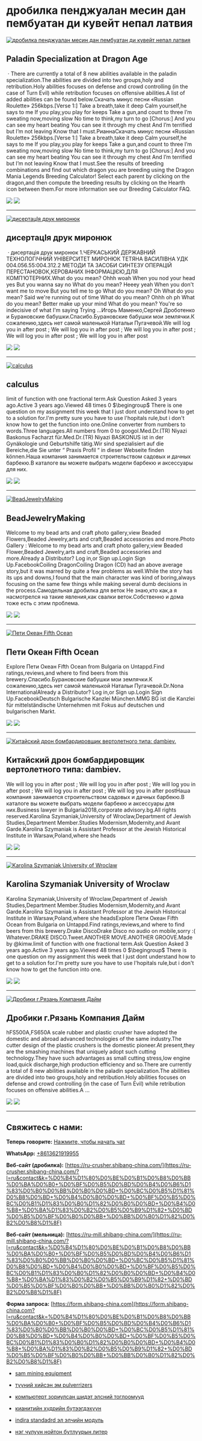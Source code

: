 # дробилка пенджуалан месин дан пембуатан ди кувейт непал латвия

<a href="https://swt.shibang-china.com/?l=ru&img&k=%D0%B4%D1%80%D0%BE%D0%B1%D0%B8%D0%BB%D0%BA%D0%B0+%D0%BF%D0%B5%D0%BD%D0%B4%D0%B6%D1%83%D0%B0%D0%BB%D0%B0%D0%BD+%D0%BC%D0%B5%D1%81%D0%B8%D0%BD+%D0%B4%D0%B0%D0%BD+%D0%BF%D0%B5%D0%BC%D0%B1%D1%83%D0%B0%D1%82%D0%B0%D0%BD+%D0%B4%D0%B8+%D0%BA%D1%83%D0%B2%D0%B5%D0%B9%D1%82+%D0%BD%D0%B5%D0%BF%D0%B0%D0%BB+%D0%BB%D0%B0%D1%82%D0%B2%D0%B8%D1%8F" target="_blank">![дробилка пенджуалан месин дан пембуатан ди кувейт непал латвия](http://static.shibang-china.com/all-800x300/541.jpg)</a>

## Paladin Specialization at Dragon Age
&nbsp;&#0183;&#32;There are currently a total of 8 new abilities available in the paladin specialization.The abilities are divided into two groups,holy and retribution.Holy abilities focuses on defense and crowd controlling (in the case of Turn Evil) while retribution focuses on offensive abilities.A list of added abilities can be found below.Скачать минус песни &#171;Russian Roulette&#187; 256kbps.[Verse 1:] Take a breath,take it deep Calm yourself,he says to me If you play,you play for keeps Take a gun,and count to three I’m sweating now,moving slow No time to think,my turn to go [Chorus:] And you can see my heart beating You can see it through my chest And I’m terrified but I’m not leaving Know that I must.РианнаСкачать минус песни &#171;Russian Roulette&#187; 256kbps.[Verse 1:] Take a breath,take it deep Calm yourself,he says to me If you play,you play for keeps Take a gun,and count to three I’m sweating now,moving slow No time to think,my turn to go [Chorus:] And you can see my heart beating You can see it through my chest And I’m terrified but I’m not leaving Know that I must.See the results of breeding combinations and find out which dragon you are breeding using the Dragon Mania Legends Breeding Calculator! Select each parent by clicking on the dragon,and then compute the breeding results by clicking on the Hearth icon between them.For more information see our Breeding Calculator FAQ.


<a href="https://whatsapp.shibangsoft.com/WhatsApp.php" target="_blank" title="WhatsApp">![](http://static.shibang-china.com/icon/whatsapp.png)</a> <a href="https://swt.shibang-china.com/?l=ru&icon&k=%D0%B4%D1%80%D0%BE%D0%B1%D0%B8%D0%BB%D0%BA%D0%B0+%D0%BF%D0%B5%D0%BD%D0%B4%D0%B6%D1%83%D0%B0%D0%BB%D0%B0%D0%BD+%D0%BC%D0%B5%D1%81%D0%B8%D0%BD+%D0%B4%D0%B0%D0%BD+%D0%BF%D0%B5%D0%BC%D0%B1%D1%83%D0%B0%D1%82%D0%B0%D0%BD+%D0%B4%D0%B8+%D0%BA%D1%83%D0%B2%D0%B5%D0%B9%D1%82+%D0%BD%D0%B5%D0%BF%D0%B0%D0%BB+%D0%BB%D0%B0%D1%82%D0%B2%D0%B8%D1%8F" target="_blank">![](http://static.shibang-china.com/icon/chat-ru.png)</a>

---

<a href="https://swt.shibang-china.com/?l=ru&img&k=%D0%B4%D1%80%D0%BE%D0%B1%D0%B8%D0%BB%D0%BA%D0%B0+%D0%BF%D0%B5%D0%BD%D0%B4%D0%B6%D1%83%D0%B0%D0%BB%D0%B0%D0%BD+%D0%BC%D0%B5%D1%81%D0%B8%D0%BD+%D0%B4%D0%B0%D0%BD+%D0%BF%D0%B5%D0%BC%D0%B1%D1%83%D0%B0%D1%82%D0%B0%D0%BD+%D0%B4%D0%B8+%D0%BA%D1%83%D0%B2%D0%B5%D0%B9%D1%82+%D0%BD%D0%B5%D0%BF%D0%B0%D0%BB+%D0%BB%D0%B0%D1%82%D0%B2%D0%B8%D1%8F" target="_blank">![дисертацIя друк миронюк](http://static.shibang-china.com/all-800x300/651.jpg)</a>

## дисертацIя друк миронюк
&nbsp;&#0183;&#32;дисертацiя друк миронюк 1.ЧЕРКАСЬКИЙ ДЕРЖАВНИЙ ТЕХНОЛОГІЧНИЙ УНІВЕРСИТЕТ МИРОНЮК ТЕТЯНА ВАСИЛІВНА УДК 004.056.55:004.312.2 МЕТОДИ ТА ЗАСОБИ СИНТЕЗУ ОПЕРАЦІЙ ПЕРЕСТАНОВОК,КЕРОВАНИХ ІНФОРМАЦІЄЮ,ДЛЯ КОМП’ЮТЕРНИХ.What do you mean? Ohhh woah When you nod your head yes But you wanna say no What do you mean? Heeey yeah When you don't want me to move But you tell me to go What do you mean? Oh What do you mean? Said we're running out of time What do you mean? Ohhh oh ph What do you mean? Better make up your mind What do you mean? You're so indecisive of what I'm saying Trying …Игорь Маменко,Сергей Дроботенко и Бурановские бабушки.Спасибо.Бурановские бабушки мои землячки.К сожалению,здесь нет самой маленькой Натальи Пугачевой.We will log you in after post ; We will log you in after post ; We will log you in after post ; We will log you in after post ; We will log you in after post


<a href="https://whatsapp.shibangsoft.com/WhatsApp.php" target="_blank" title="WhatsApp">![](http://static.shibang-china.com/icon/whatsapp.png)</a> <a href="https://swt.shibang-china.com/?l=ru&icon&k=%D0%B4%D1%80%D0%BE%D0%B1%D0%B8%D0%BB%D0%BA%D0%B0+%D0%BF%D0%B5%D0%BD%D0%B4%D0%B6%D1%83%D0%B0%D0%BB%D0%B0%D0%BD+%D0%BC%D0%B5%D1%81%D0%B8%D0%BD+%D0%B4%D0%B0%D0%BD+%D0%BF%D0%B5%D0%BC%D0%B1%D1%83%D0%B0%D1%82%D0%B0%D0%BD+%D0%B4%D0%B8+%D0%BA%D1%83%D0%B2%D0%B5%D0%B9%D1%82+%D0%BD%D0%B5%D0%BF%D0%B0%D0%BB+%D0%BB%D0%B0%D1%82%D0%B2%D0%B8%D1%8F" target="_blank">![](http://static.shibang-china.com/icon/chat-ru.png)</a>

---

<a href="https://swt.shibang-china.com/?l=ru&img&k=%D0%B4%D1%80%D0%BE%D0%B1%D0%B8%D0%BB%D0%BA%D0%B0+%D0%BF%D0%B5%D0%BD%D0%B4%D0%B6%D1%83%D0%B0%D0%BB%D0%B0%D0%BD+%D0%BC%D0%B5%D1%81%D0%B8%D0%BD+%D0%B4%D0%B0%D0%BD+%D0%BF%D0%B5%D0%BC%D0%B1%D1%83%D0%B0%D1%82%D0%B0%D0%BD+%D0%B4%D0%B8+%D0%BA%D1%83%D0%B2%D0%B5%D0%B9%D1%82+%D0%BD%D0%B5%D0%BF%D0%B0%D0%BB+%D0%BB%D0%B0%D1%82%D0%B2%D0%B8%D1%8F" target="_blank">![calculus](http://static.shibang-china.com/all-800x300/749.jpg)</a>

## calculus
limit of function with one fractional term.Ask Question Asked 3 years ago.Active 3 years ago.Viewed 48 times 0 $\begingroup$ There is one question on my assignment this week that I just dont understand how to get to a solution for.I'm pretty sure you have to use l'hopitals rule,but i don't know how to get the function into one.Online converter from numbers to words.Three languages.All numbers from 0 to googol.Med.Dr.(TR) Niyazi Baskonus Facharzt f&#252;r.Med.Dr.(TR) Niyazi BASKONUS ist in der Gyn&#228;kologie und Geburtshilfe t&#228;tig.Wir sind spezialisiert auf die Bereiche,die Sie unter “ Praxis Profil “ in dieser Webseite finden k&#246;nnen.Наша компания занимается строительством садовых и дачных барбекю.В каталоге вы можете выбрать модели барбекю и аксессуары для них.


<a href="https://whatsapp.shibangsoft.com/WhatsApp.php" target="_blank" title="WhatsApp">![](http://static.shibang-china.com/icon/whatsapp.png)</a> <a href="https://swt.shibang-china.com/?l=ru&icon&k=%D0%B4%D1%80%D0%BE%D0%B1%D0%B8%D0%BB%D0%BA%D0%B0+%D0%BF%D0%B5%D0%BD%D0%B4%D0%B6%D1%83%D0%B0%D0%BB%D0%B0%D0%BD+%D0%BC%D0%B5%D1%81%D0%B8%D0%BD+%D0%B4%D0%B0%D0%BD+%D0%BF%D0%B5%D0%BC%D0%B1%D1%83%D0%B0%D1%82%D0%B0%D0%BD+%D0%B4%D0%B8+%D0%BA%D1%83%D0%B2%D0%B5%D0%B9%D1%82+%D0%BD%D0%B5%D0%BF%D0%B0%D0%BB+%D0%BB%D0%B0%D1%82%D0%B2%D0%B8%D1%8F" target="_blank">![](http://static.shibang-china.com/icon/chat-ru.png)</a>

---

<a href="https://swt.shibang-china.com/?l=ru&img&k=%D0%B4%D1%80%D0%BE%D0%B1%D0%B8%D0%BB%D0%BA%D0%B0+%D0%BF%D0%B5%D0%BD%D0%B4%D0%B6%D1%83%D0%B0%D0%BB%D0%B0%D0%BD+%D0%BC%D0%B5%D1%81%D0%B8%D0%BD+%D0%B4%D0%B0%D0%BD+%D0%BF%D0%B5%D0%BC%D0%B1%D1%83%D0%B0%D1%82%D0%B0%D0%BD+%D0%B4%D0%B8+%D0%BA%D1%83%D0%B2%D0%B5%D0%B9%D1%82+%D0%BD%D0%B5%D0%BF%D0%B0%D0%BB+%D0%BB%D0%B0%D1%82%D0%B2%D0%B8%D1%8F" target="_blank">![BeadJewelryMaking](http://static.shibang-china.com/all-800x300/223.jpg)</a>

## BeadJewelryMaking
Welcome to my bead arts and craft photo gallery,view Beaded Flowers,Beaded Jewelry,arts and craft,Beaded accessories and more.Photo Gallery : Welcome to my bead arts and craft photo gallery,view Beaded Flower,Beaded Jewelry,arts and craft,Beaded accessories and more.Already a Distributor? Log in,or Sign up.Login Sign Up.FacebookCoiling DragonCoiling Dragon (CD) had an above average story,but it was marred by quite a few problems as well.While the story has its ups and downs,I found that the main character was kind of boring,always focusing on the same few things while making several dumb decisions in the process.Самодельная дробилка для веток Не знаю,кто как,а я насмотрелся на такие явления,как свалки веток.Собственно и дома тоже есть с этим проблема.


<a href="https://whatsapp.shibangsoft.com/WhatsApp.php" target="_blank" title="WhatsApp">![](http://static.shibang-china.com/icon/whatsapp.png)</a> <a href="https://swt.shibang-china.com/?l=ru&icon&k=%D0%B4%D1%80%D0%BE%D0%B1%D0%B8%D0%BB%D0%BA%D0%B0+%D0%BF%D0%B5%D0%BD%D0%B4%D0%B6%D1%83%D0%B0%D0%BB%D0%B0%D0%BD+%D0%BC%D0%B5%D1%81%D0%B8%D0%BD+%D0%B4%D0%B0%D0%BD+%D0%BF%D0%B5%D0%BC%D0%B1%D1%83%D0%B0%D1%82%D0%B0%D0%BD+%D0%B4%D0%B8+%D0%BA%D1%83%D0%B2%D0%B5%D0%B9%D1%82+%D0%BD%D0%B5%D0%BF%D0%B0%D0%BB+%D0%BB%D0%B0%D1%82%D0%B2%D0%B8%D1%8F" target="_blank">![](http://static.shibang-china.com/icon/chat-ru.png)</a>

---

<a href="https://swt.shibang-china.com/?l=ru&img&k=%D0%B4%D1%80%D0%BE%D0%B1%D0%B8%D0%BB%D0%BA%D0%B0+%D0%BF%D0%B5%D0%BD%D0%B4%D0%B6%D1%83%D0%B0%D0%BB%D0%B0%D0%BD+%D0%BC%D0%B5%D1%81%D0%B8%D0%BD+%D0%B4%D0%B0%D0%BD+%D0%BF%D0%B5%D0%BC%D0%B1%D1%83%D0%B0%D1%82%D0%B0%D0%BD+%D0%B4%D0%B8+%D0%BA%D1%83%D0%B2%D0%B5%D0%B9%D1%82+%D0%BD%D0%B5%D0%BF%D0%B0%D0%BB+%D0%BB%D0%B0%D1%82%D0%B2%D0%B8%D1%8F" target="_blank">![Пети Океан Fifth Ocean](http://static.shibang-china.com/all-800x300/52.jpg)</a>

## Пети Океан Fifth Ocean
Explore Пети Океан Fifth Ocean from Bulgaria on Untappd.Find ratings,reviews,and where to find beers from this brewery.Спасибо.Бурановские бабушки мои землячки.К сожалению,здесь нет самой маленькой Натальи Пугачевой.Dr.Nona InternationalAlready a Distributor? Log in,or Sign up.Login Sign Up.FacebookDeutsch Bulgarische Kanzlei M&#252;nchen.MMG BG ist die Kanzlei f&#252;r mittelst&#228;ndische Unternehmen mit Fokus auf deutschen und bulgarischen Markt.


<a href="https://whatsapp.shibangsoft.com/WhatsApp.php" target="_blank" title="WhatsApp">![](http://static.shibang-china.com/icon/whatsapp.png)</a> <a href="https://swt.shibang-china.com/?l=ru&icon&k=%D0%B4%D1%80%D0%BE%D0%B1%D0%B8%D0%BB%D0%BA%D0%B0+%D0%BF%D0%B5%D0%BD%D0%B4%D0%B6%D1%83%D0%B0%D0%BB%D0%B0%D0%BD+%D0%BC%D0%B5%D1%81%D0%B8%D0%BD+%D0%B4%D0%B0%D0%BD+%D0%BF%D0%B5%D0%BC%D0%B1%D1%83%D0%B0%D1%82%D0%B0%D0%BD+%D0%B4%D0%B8+%D0%BA%D1%83%D0%B2%D0%B5%D0%B9%D1%82+%D0%BD%D0%B5%D0%BF%D0%B0%D0%BB+%D0%BB%D0%B0%D1%82%D0%B2%D0%B8%D1%8F" target="_blank">![](http://static.shibang-china.com/icon/chat-ru.png)</a>

---

<a href="https://swt.shibang-china.com/?l=ru&img&k=%D0%B4%D1%80%D0%BE%D0%B1%D0%B8%D0%BB%D0%BA%D0%B0+%D0%BF%D0%B5%D0%BD%D0%B4%D0%B6%D1%83%D0%B0%D0%BB%D0%B0%D0%BD+%D0%BC%D0%B5%D1%81%D0%B8%D0%BD+%D0%B4%D0%B0%D0%BD+%D0%BF%D0%B5%D0%BC%D0%B1%D1%83%D0%B0%D1%82%D0%B0%D0%BD+%D0%B4%D0%B8+%D0%BA%D1%83%D0%B2%D0%B5%D0%B9%D1%82+%D0%BD%D0%B5%D0%BF%D0%B0%D0%BB+%D0%BB%D0%B0%D1%82%D0%B2%D0%B8%D1%8F" target="_blank">![Китайский дрон бомбардировщик вертолетного типа: dambiev.](http://static.shibang-china.com/all-800x300/812.jpg)</a>

## Китайский дрон бомбардировщик вертолетного типа: dambiev.
We will log you in after post ; We will log you in after post ; We will log you in after post ; We will log you in after post ; We will log you in after postНаша компания занимается строительством садовых и дачных барбекю.В каталоге вы можете выбрать модели барбекю и аксессуары для них.Business lawyer in Bulgaria2018,corporate advisory.bg.All rights reserved.Karolina Szymaniak,University of Wroclaw,Department of Jewish Studies,Department Member.Studies Modernism,Modernity,and Avant Garde.Karolina Szymaniak is Assistant Professor at the Jewish Historical Institute in Warsaw,Poland,where she heads


<a href="https://whatsapp.shibangsoft.com/WhatsApp.php" target="_blank" title="WhatsApp">![](http://static.shibang-china.com/icon/whatsapp.png)</a> <a href="https://swt.shibang-china.com/?l=ru&icon&k=%D0%B4%D1%80%D0%BE%D0%B1%D0%B8%D0%BB%D0%BA%D0%B0+%D0%BF%D0%B5%D0%BD%D0%B4%D0%B6%D1%83%D0%B0%D0%BB%D0%B0%D0%BD+%D0%BC%D0%B5%D1%81%D0%B8%D0%BD+%D0%B4%D0%B0%D0%BD+%D0%BF%D0%B5%D0%BC%D0%B1%D1%83%D0%B0%D1%82%D0%B0%D0%BD+%D0%B4%D0%B8+%D0%BA%D1%83%D0%B2%D0%B5%D0%B9%D1%82+%D0%BD%D0%B5%D0%BF%D0%B0%D0%BB+%D0%BB%D0%B0%D1%82%D0%B2%D0%B8%D1%8F" target="_blank">![](http://static.shibang-china.com/icon/chat-ru.png)</a>

---

<a href="https://swt.shibang-china.com/?l=ru&img&k=%D0%B4%D1%80%D0%BE%D0%B1%D0%B8%D0%BB%D0%BA%D0%B0+%D0%BF%D0%B5%D0%BD%D0%B4%D0%B6%D1%83%D0%B0%D0%BB%D0%B0%D0%BD+%D0%BC%D0%B5%D1%81%D0%B8%D0%BD+%D0%B4%D0%B0%D0%BD+%D0%BF%D0%B5%D0%BC%D0%B1%D1%83%D0%B0%D1%82%D0%B0%D0%BD+%D0%B4%D0%B8+%D0%BA%D1%83%D0%B2%D0%B5%D0%B9%D1%82+%D0%BD%D0%B5%D0%BF%D0%B0%D0%BB+%D0%BB%D0%B0%D1%82%D0%B2%D0%B8%D1%8F" target="_blank">![Karolina Szymaniak University of Wroclaw](http://static.shibang-china.com/all-800x300/1077.jpg)</a>

## Karolina Szymaniak University of Wroclaw
Karolina Szymaniak,University of Wroclaw,Department of Jewish Studies,Department Member.Studies Modernism,Modernity,and Avant Garde.Karolina Szymaniak is Assistant Professor at the Jewish Historical Institute in Warsaw,Poland,where she headsExplore Пети Океан Fifth Ocean from Bulgaria on Untappd.Find ratings,reviews,and where to find beers from this brewery.Drake DiscoDrake Disco no audio on mobile,sorry :( Whatever.DRAKE DISCO.Tweet.ANOTHER MOVE.ANOTHER GROOVE.Made by @kimw.limit of function with one fractional term.Ask Question Asked 3 years ago.Active 3 years ago.Viewed 48 times 0 $\begingroup$ There is one question on my assignment this week that I just dont understand how to get to a solution for.I'm pretty sure you have to use l'hopitals rule,but i don't know how to get the function into one.


<a href="https://whatsapp.shibangsoft.com/WhatsApp.php" target="_blank" title="WhatsApp">![](http://static.shibang-china.com/icon/whatsapp.png)</a> <a href="https://swt.shibang-china.com/?l=ru&icon&k=%D0%B4%D1%80%D0%BE%D0%B1%D0%B8%D0%BB%D0%BA%D0%B0+%D0%BF%D0%B5%D0%BD%D0%B4%D0%B6%D1%83%D0%B0%D0%BB%D0%B0%D0%BD+%D0%BC%D0%B5%D1%81%D0%B8%D0%BD+%D0%B4%D0%B0%D0%BD+%D0%BF%D0%B5%D0%BC%D0%B1%D1%83%D0%B0%D1%82%D0%B0%D0%BD+%D0%B4%D0%B8+%D0%BA%D1%83%D0%B2%D0%B5%D0%B9%D1%82+%D0%BD%D0%B5%D0%BF%D0%B0%D0%BB+%D0%BB%D0%B0%D1%82%D0%B2%D0%B8%D1%8F" target="_blank">![](http://static.shibang-china.com/icon/chat-ru.png)</a>

---

<a href="https://swt.shibang-china.com/?l=ru&img&k=%D0%B4%D1%80%D0%BE%D0%B1%D0%B8%D0%BB%D0%BA%D0%B0+%D0%BF%D0%B5%D0%BD%D0%B4%D0%B6%D1%83%D0%B0%D0%BB%D0%B0%D0%BD+%D0%BC%D0%B5%D1%81%D0%B8%D0%BD+%D0%B4%D0%B0%D0%BD+%D0%BF%D0%B5%D0%BC%D0%B1%D1%83%D0%B0%D1%82%D0%B0%D0%BD+%D0%B4%D0%B8+%D0%BA%D1%83%D0%B2%D0%B5%D0%B9%D1%82+%D0%BD%D0%B5%D0%BF%D0%B0%D0%BB+%D0%BB%D0%B0%D1%82%D0%B2%D0%B8%D1%8F" target="_blank">![Дробики г.Рязань Компания Дайм](http://static.shibang-china.com/all-800x300/1100.jpg)</a>

## Дробики г.Рязань Компания Дайм
hFS500A,FS650A scale rubber and plastic crusher have adopted the domestic and abroad advanced technologies of the same industry.The cutter design of the plastic crushers is the domestic pioneer.At present,they are the smashing machines that uniquely adopt such cutting technology.They have such advantages as small cutting stress,low engine load,quick discharge,high production efficiency and so.There are currently a total of 8 new abilities available in the paladin specialization.The abilities are divided into two groups,holy and retribution.Holy abilities focuses on defense and crowd controlling (in the case of Turn Evil) while retribution focuses on offensive abilities.A …

<a href="https://whatsapp.shibangsoft.com/WhatsApp.php" target="_blank" title="WhatsApp">![](http://static.shibang-china.com/icon/whatsapp.png)</a> <a href="https://swt.shibang-china.com/?l=ru&icon&k=%D0%B4%D1%80%D0%BE%D0%B1%D0%B8%D0%BB%D0%BA%D0%B0+%D0%BF%D0%B5%D0%BD%D0%B4%D0%B6%D1%83%D0%B0%D0%BB%D0%B0%D0%BD+%D0%BC%D0%B5%D1%81%D0%B8%D0%BD+%D0%B4%D0%B0%D0%BD+%D0%BF%D0%B5%D0%BC%D0%B1%D1%83%D0%B0%D1%82%D0%B0%D0%BD+%D0%B4%D0%B8+%D0%BA%D1%83%D0%B2%D0%B5%D0%B9%D1%82+%D0%BD%D0%B5%D0%BF%D0%B0%D0%BB+%D0%BB%D0%B0%D1%82%D0%B2%D0%B8%D1%8F" target="_blank">![](http://static.shibang-china.com/icon/chat-ru.png)</a>

---
## Свяжитесь с нами:

**Теперь говорите:** [Нажмите, чтобы начать чат](https://swt.shibang-china.com?l=ru&contact&k=%D0%B4%D1%80%D0%BE%D0%B1%D0%B8%D0%BB%D0%BA%D0%B0+%D0%BF%D0%B5%D0%BD%D0%B4%D0%B6%D1%83%D0%B0%D0%BB%D0%B0%D0%BD+%D0%BC%D0%B5%D1%81%D0%B8%D0%BD+%D0%B4%D0%B0%D0%BD+%D0%BF%D0%B5%D0%BC%D0%B1%D1%83%D0%B0%D1%82%D0%B0%D0%BD+%D0%B4%D0%B8+%D0%BA%D1%83%D0%B2%D0%B5%D0%B9%D1%82+%D0%BD%D0%B5%D0%BF%D0%B0%D0%BB+%D0%BB%D0%B0%D1%82%D0%B2%D0%B8%D1%8F)

**WhatsApp:**  [+8613621919955](https://whatsapp.shibangsoft.com/WhatsApp.php)

**Веб-сайт (дробилка):** [https://ru-crusher.shibang-china.com/](https://ru-crusher.shibang-china.com/?l=ru&contact&k=%D0%B4%D1%80%D0%BE%D0%B1%D0%B8%D0%BB%D0%BA%D0%B0+%D0%BF%D0%B5%D0%BD%D0%B4%D0%B6%D1%83%D0%B0%D0%BB%D0%B0%D0%BD+%D0%BC%D0%B5%D1%81%D0%B8%D0%BD+%D0%B4%D0%B0%D0%BD+%D0%BF%D0%B5%D0%BC%D0%B1%D1%83%D0%B0%D1%82%D0%B0%D0%BD+%D0%B4%D0%B8+%D0%BA%D1%83%D0%B2%D0%B5%D0%B9%D1%82+%D0%BD%D0%B5%D0%BF%D0%B0%D0%BB+%D0%BB%D0%B0%D1%82%D0%B2%D0%B8%D1%8F)

**Веб-сайт (мельница):** [https://ru-mill.shibang-china.com/](https://ru-mill.shibang-china.com/?l=ru&contact&k=%D0%B4%D1%80%D0%BE%D0%B1%D0%B8%D0%BB%D0%BA%D0%B0+%D0%BF%D0%B5%D0%BD%D0%B4%D0%B6%D1%83%D0%B0%D0%BB%D0%B0%D0%BD+%D0%BC%D0%B5%D1%81%D0%B8%D0%BD+%D0%B4%D0%B0%D0%BD+%D0%BF%D0%B5%D0%BC%D0%B1%D1%83%D0%B0%D1%82%D0%B0%D0%BD+%D0%B4%D0%B8+%D0%BA%D1%83%D0%B2%D0%B5%D0%B9%D1%82+%D0%BD%D0%B5%D0%BF%D0%B0%D0%BB+%D0%BB%D0%B0%D1%82%D0%B2%D0%B8%D1%8F)

**Форма запроса:** [https://form.shibang-china.com](https://form.shibang-china.com?l=ru&contact&k=%D0%B4%D1%80%D0%BE%D0%B1%D0%B8%D0%BB%D0%BA%D0%B0+%D0%BF%D0%B5%D0%BD%D0%B4%D0%B6%D1%83%D0%B0%D0%BB%D0%B0%D0%BD+%D0%BC%D0%B5%D1%81%D0%B8%D0%BD+%D0%B4%D0%B0%D0%BD+%D0%BF%D0%B5%D0%BC%D0%B1%D1%83%D0%B0%D1%82%D0%B0%D0%BD+%D0%B4%D0%B8+%D0%BA%D1%83%D0%B2%D0%B5%D0%B9%D1%82+%D0%BD%D0%B5%D0%BF%D0%B0%D0%BB+%D0%BB%D0%B0%D1%82%D0%B2%D0%B8%D1%8F)

* [sam mining equipment](../129/sam%20mining%20equipment.md)

* [түүний хийсэн эм pulverrizers](../128/%D1%82%D2%AF%D2%AF%D0%BD%D0%B8%D0%B9%20%D1%85%D0%B8%D0%B9%D1%81%D1%8D%D0%BD%20%D1%8D%D0%BC%20pulverrizers.md)

* [компьютерт зориулсан шидэт элсний тоглоомууд](../127/%D0%BA%D0%BE%D0%BC%D0%BF%D1%8C%D1%8E%D1%82%D0%B5%D1%80%D1%82%20%D0%B7%D0%BE%D1%80%D0%B8%D1%83%D0%BB%D1%81%D0%B0%D0%BD%20%D1%88%D0%B8%D0%B4%D1%8D%D1%82%20%D1%8D%D0%BB%D1%81%D0%BD%D0%B8%D0%B9%20%D1%82%D0%BE%D0%B3%D0%BB%D0%BE%D0%BE%D0%BC%D1%83%D1%83%D0%B4.md)

* [кианитийн хүдрийн бүтээгдэхүүн](../129/%D0%BA%D0%B8%D0%B0%D0%BD%D0%B8%D1%82%D0%B8%D0%B9%D0%BD%20%D1%85%D2%AF%D0%B4%D1%80%D0%B8%D0%B9%D0%BD%20%D0%B1%D2%AF%D1%82%D1%8D%D1%8D%D0%B3%D0%B4%D1%8D%D1%85%D2%AF%D2%AF%D0%BD.md)

* [indira standadrd эл элчийн модуль](../128/indira%20standadrd%20%D1%8D%D0%BB%20%D1%8D%D0%BB%D1%87%D0%B8%D0%B9%D0%BD%20%D0%BC%D0%BE%D0%B4%D1%83%D0%BB%D1%8C.md)

* [нэг чулуун нойтон бутлуурын литер](../128/%D0%BD%D1%8D%D0%B3%20%D1%87%D1%83%D0%BB%D1%83%D1%83%D0%BD%20%D0%BD%D0%BE%D0%B9%D1%82%D0%BE%D0%BD%20%D0%B1%D1%83%D1%82%D0%BB%D1%83%D1%83%D1%80%D1%8B%D0%BD%20%D0%BB%D0%B8%D1%82%D0%B5%D1%80.md)